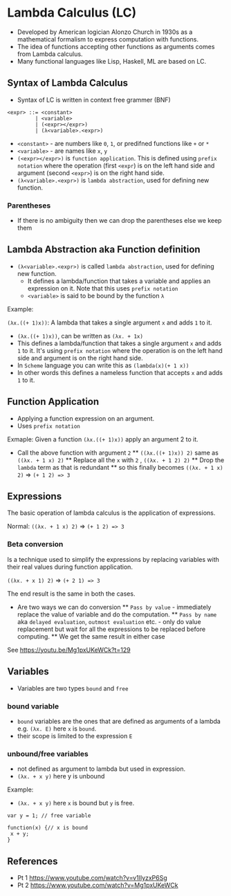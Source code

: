 # Lambda Calculus (LC)

* Developed by American logician Alonzo Church in 1930s as a mathematical formalism to express computation with functions.
* The idea of functions accepting other functions as arguments comes from Lambda calculus.
* Many functional languages like Lisp, Haskell, ML are based on LC.

## Syntax of Lambda Calculus

* Syntax of LC is written in context free grammer (BNF)
```
<expr> ::= <constant>
         | <variable>
         | (<expr></expr>)
         | (λ<variable>.<expr>)
```
* `<constant>` - are numbers like `0`, `1`, or predifned functions like `+` or `*`
* `<variable>` - are names like `x`, `y`
* `(<expr></expr>)` is `function application`. This is defined using `prefix notation` where the operation (first `<expr`) is on the left hand side and argument (second `<expr>`) is on the right hand side.
* `(λ<variable>.<expr>)` is `lambda abstraction`, used for defining new function.

### Parentheses
* If there is no ambiguity then we can drop the parentheses else we keep them

## Lambda Abstraction aka Function definition
* `(λ<variable>.<expr>)` is called `lambda abstraction`, used for defining new function.
  * It defines a lambda/function that takes a variable and applies an expression on it. Note that this uses `prefix notation`
  * `<variable>` is said to be bound by the function `λ`

Example: 

`(λx.((+ 1)x))`: A lambda that takes a single argument `x` and adds `1` to it.

* `(λx.((+ 1)x))`, can be written as `(λx. + 1x)`
* This defines a lambda/function that takes a single argument `x` and adds `1` to it. It's using `prefix notation` where the operation is on the left hand side and argument is on the right hand side.
* In `Scheme` language you can write this as `(lambda(x)(+ 1 x))`
* In other words this defines a nameless function that accepts `x` and adds `1` to it.

## Function Application
* Applying a function expression on an argument.
* Uses `prefix notation`

Exmaple:
Given a function `(λx.((+ 1)x))` apply an argument 2 to it.

* Call the above function with argument `2`
** `((λx.((+ 1)x)) 2)` same as `((λx. + 1 x) 2)`
** Replace all the `x` with `2` , `((λx. + 1 2) 2)`
** Drop the `lambda` term as that is redundant
** so this finally becomes `((λx. + 1 x) 2)` => `(+ 1 2) => 3`

## Expressions
The basic operation of lambda calculus is the application of expressions.

Normal:
`((λx. + 1 x) 2)` => `(+ 1 2) => 3`

### Beta conversion

Is a technique used to simplify the expressions by replacing variables with their real values during function application.

`((λx. + x 1) 2)` => `(+ 2 1) => 3`

The end result is the same in both the cases.

* Are two ways we can do conversion 
** `Pass by value` - immediately replace the value of variable and do the computation. 
** `Pass by name` aka `delayed evaluation`, `outmost evaluation` etc. - only do value replacement but wait for all the expressions to be replaced before computing.
**  We get the same result in either case

See https://youtu.be/Mg1pxUKeWCk?t=129

## Variables

* Variables are two types `bound` and `free`

### bound variable
* `bound` variables are the ones that are defined as arguments of a lambda e.g. `(λx. E)` here `x` is `bound`.
* their scope is limited to the expression `E`

### unbound/free variables
* not defined as argument to lambda but used in expression.
* `(λx. + x y)` here y is unbound

Example:
* `(λx. + x y)` here `x` is bound but `y` is free.

```
var y = 1; // free variable

function(x) {// x is bound
 x + y;
}
```

## References

* Pt 1 https://www.youtube.com/watch?v=v1IlyzxP6Sg
* Pt 2 https://www.youtube.com/watch?v=Mg1pxUKeWCk
